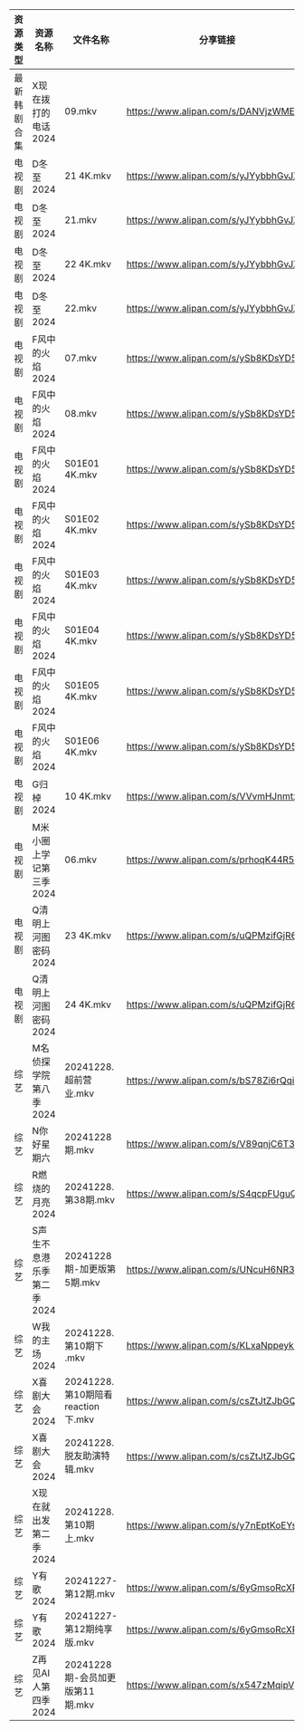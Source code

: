 | 资源类型   | 资源名称            | 文件名称                         | 分享链接                                 | 更新时间                |
| ------ | --------------- | ---------------------------- | ------------------------------------ | ------------------- |
| 最新韩剧合集 | X现在拨打的电话2024    | 09.mkv                       | https://www.alipan.com/s/DANVjzWMEL4 | 2024-12-28 00:06:27 |
| 电视剧    | D冬至2024         | 21 4K.mkv                    | https://www.alipan.com/s/yJYybbhGvJX | 2024-12-28 21:05:16 |
| 电视剧    | D冬至2024         | 21.mkv                       | https://www.alipan.com/s/yJYybbhGvJX | 2024-12-28 20:05:16 |
| 电视剧    | D冬至2024         | 22 4K.mkv                    | https://www.alipan.com/s/yJYybbhGvJX | 2024-12-28 21:05:16 |
| 电视剧    | D冬至2024         | 22.mkv                       | https://www.alipan.com/s/yJYybbhGvJX | 2024-12-28 20:05:16 |
| 电视剧    | F风中的火焰2024      | 07.mkv                       | https://www.alipan.com/s/ySb8KDsYD5R | 2024-12-28 21:30:07 |
| 电视剧    | F风中的火焰2024      | 08.mkv                       | https://www.alipan.com/s/ySb8KDsYD5R | 2024-12-28 21:30:07 |
| 电视剧    | F风中的火焰2024      | S01E01 4K.mkv                | https://www.alipan.com/s/ySb8KDsYD5R | 2024-12-28 21:30:06 |
| 电视剧    | F风中的火焰2024      | S01E02 4K.mkv                | https://www.alipan.com/s/ySb8KDsYD5R | 2024-12-28 21:30:06 |
| 电视剧    | F风中的火焰2024      | S01E03 4K.mkv                | https://www.alipan.com/s/ySb8KDsYD5R | 2024-12-28 21:30:06 |
| 电视剧    | F风中的火焰2024      | S01E04 4K.mkv                | https://www.alipan.com/s/ySb8KDsYD5R | 2024-12-28 21:30:06 |
| 电视剧    | F风中的火焰2024      | S01E05 4K.mkv                | https://www.alipan.com/s/ySb8KDsYD5R | 2024-12-28 21:30:05 |
| 电视剧    | F风中的火焰2024      | S01E06 4K.mkv                | https://www.alipan.com/s/ySb8KDsYD5R | 2024-12-28 21:30:05 |
| 电视剧    | G归棹2024         | 10 4K.mkv                    | https://www.alipan.com/s/VVvmHJnmtxN | 2024-12-28 14:05:19 |
| 电视剧    | M米小圈上学记第三季2024  | 06.mkv                       | https://www.alipan.com/s/prhoqK44R5c | 2024-12-28 19:05:56 |
| 电视剧    | Q清明上河图密码2024    | 23 4K.mkv                    | https://www.alipan.com/s/uQPMzifGjR6 | 2024-12-28 00:06:05 |
| 电视剧    | Q清明上河图密码2024    | 24 4K.mkv                    | https://www.alipan.com/s/uQPMzifGjR6 | 2024-12-28 00:06:05 |
| 综艺     | M名侦探学院第八季2024   | 20241228.超前营业.mkv            | https://www.alipan.com/s/bS78Zi6rQqi | 2024-12-28 14:07:06 |
| 综艺     | N你好星期六          | 20241228期.mkv                | https://www.alipan.com/s/V89qnjC6T3z | 2024-12-28 21:07:41 |
| 综艺     | R燃烧的月亮2024      | 20241228.第38期.mkv            | https://www.alipan.com/s/S4qcpFUguQa | 2024-12-28 14:07:45 |
| 综艺     | S声生不息港乐季第二季2024 | 20241228期-加更版第5期.mkv         | https://www.alipan.com/s/UNcuH6NR3w3 | 2024-12-28 14:07:50 |
| 综艺     | W我的主场2024       | 20241228.第10期下 .mkv          | https://www.alipan.com/s/KLxaNppeykr | 2024-12-28 14:08:16 |
| 综艺     | X喜剧大会2024       | 20241228.第10期陪看reaction下.mkv | https://www.alipan.com/s/csZtJtZJbGQ | 2024-12-28 14:08:22 |
| 综艺     | X喜剧大会2024       | 20241228.脱友助演特辑.mkv          | https://www.alipan.com/s/csZtJtZJbGQ | 2024-12-28 14:08:22 |
| 综艺     | X现在就出发第二季2024   | 20241228.第10期上.mkv           | https://www.alipan.com/s/y7nEptKoEYs | 2024-12-28 14:08:25 |
| 综艺     | Y有歌2024         | 20241227-第12期.mkv            | https://www.alipan.com/s/6yGmsoRcXPy | 2024-12-28 00:08:30 |
| 综艺     | Y有歌2024         | 20241227-第12期纯享版.mkv         | https://www.alipan.com/s/6yGmsoRcXPy | 2024-12-28 00:08:29 |
| 综艺     | Z再见AI人第四季2024   | 20241228期-会员加更版第11期.mkv      | https://www.alipan.com/s/x547zMqipVp | 2024-12-28 14:08:33 |
